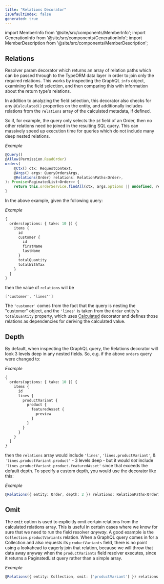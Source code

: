 ```yaml
---
title: "Relations Decorator"
isDefaultIndex: false
generated: true
---
```

<!-- This file was generated from the Vendure source. Do not modify. Instead, re-run the "docs:build" script -->
import MemberInfo from '@site/src/components/MemberInfo';
import GenerationInfo from '@site/src/components/GenerationInfo';
import MemberDescription from '@site/src/components/MemberDescription';


## Relations

<GenerationInfo sourceFile="packages/core/src/api/decorators/relations.decorator.ts" sourceLine="136" packageName="@vendure/core" since="1.6.0" />

Resolver param decorator which returns an array of relation paths which can be passed through
to the TypeORM data layer in order to join only the required relations. This works by inspecting
the GraphQL `info` object, examining the field selection, and then comparing this with information
about the return type's relations.

In addition to analyzing the field selection, this decorator also checks for any `@Calculated()`
properties on the entity, and additionally includes relations from the `relations` array of the calculated
metadata, if defined.

So if, for example, the query only selects the `id` field of an Order, then no other relations need
be joined in the resulting SQL query. This can massively speed up execution time for queries which do
not include many deep nested relations.

*Example*

```ts
@Query()
@Allow(Permission.ReadOrder)
orders(
    @Ctx() ctx: RequestContext,
    @Args() args: QueryOrdersArgs,
    @Relations(Order) relations: RelationPaths<Order>,
): Promise<PaginatedList<Order>> {
    return this.orderService.findAll(ctx, args.options || undefined, relations);
}
```

In the above example, given the following query:

*Example*

```GraphQL
{
  orders(options: { take: 10 }) {
    items {
      id
      customer {
        id
        firstName
        lastName
      }
      totalQuantity
      totalWithTax
    }
  }
}
```
then the value of `relations` will be

```
['customer', 'lines'']
```
The `'customer'` comes from the fact that the query is nesting the "customer" object, and the `'lines'` is taken
from the `Order` entity's `totalQuantity` property, which uses <a href='/reference/typescript-api/data-access/calculated#calculated'>Calculated</a> decorator and defines those relations as dependencies
for deriving the calculated value.

## Depth

By default, when inspecting the GraphQL query, the Relations decorator will look 3 levels deep in any nested fields. So, e.g. if
the above `orders` query were changed to:

*Example*

```GraphQL
{
  orders(options: { take: 10 }) {
    items {
      id
      lines {
        productVariant {
          product {
            featuredAsset {
              preview
            }
          }
        }
      }
    }
  }
}
```
then the `relations` array would include `'lines'`, `'lines.productVariant'`, & `'lines.productVariant.product'` - 3 levels deep - but it would
_not_ include `'lines.productVariant.product.featuredAsset'` since that exceeds the default depth. To specify a custom depth, you would
use the decorator like this:

*Example*

```ts
@Relations({ entity: Order, depth: 2 }) relations: RelationPaths<Order>,
```

## Omit

The `omit` option is used to explicitly omit certain relations from the calculated relations array. This is useful in certain
cases where we know for sure that we need to run the field resolver _anyway_. A good example is the `Collection.productVariants` relation.
When a GraphQL query comes in for a Collection and also requests its `productVariants` field, there is no point using a lookahead to eagerly
join that relation, because we will throw that data away anyway when the `productVariants` field resolver executes, since it returns a
PaginatedList query rather than a simple array.

*Example*

```ts
@Relations({ entity: Collection, omit: ['productVariant'] }) relations: RelationPaths<Collection>,
```

